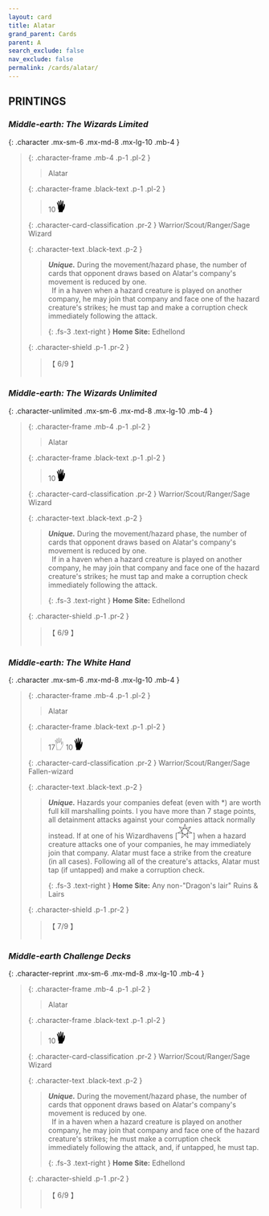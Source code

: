 ```yaml
---
layout: card
title: Alatar
grand_parent: Cards
parent: A
search_exclude: false
nav_exclude: false
permalink: /cards/alatar/
---
```


## PRINTINGS


### _Middle-earth: The Wizards Limited_

{: .character .mx-sm-6 .mx-md-8 .mx-lg-10 .mb-4 }
> {: .character-frame .mb-4 .p-1 .pl-2 }
> > <div class="card-mp"></div>
> > <div class="character-card-name">Alatar</div>
>
> {: .character-frame .black-text .p-1 .pl-2 }
> > 10![](/assets/images/di.svg)
>
> {: .character-card-classification .pr-2 }
> Warrior/Scout/Ranger/Sage Wizard
>
> {: .character-text .black-text .p-2 }
> > _**Unique.**_ During the movement/hazard phase, the number of cards that opponent draws based on Alatar's company's movement is reduced by one. <br>&ensp;If in a haven when a hazard creature is played on another company, he may join that company and face one of the hazard creature's strikes; he must tap and make a corruption check immediately following the attack.   
> > 
> > {: .fs-3 .text-right } 
> > **Home Site:** Edhellond 
>
> {: .character-shield .p-1 .pr-2 }
> > <div class="card-shield">【 6/9 】</div>
> > <div class="card-corruption">&nbsp;</div>

### _Middle-earth: The Wizards Unlimited_

{: .character-unlimited .mx-sm-6 .mx-md-8 .mx-lg-10 .mb-4 }
> {: .character-frame .mb-4 .p-1 .pl-2 }
> > <div class="card-mp"></div>
> > <div class="character-card-name">Alatar</div>
>
> {: .character-frame .black-text .p-1 .pl-2 }
> > 10![](/assets/images/di.svg)
>
> {: .character-card-classification .pr-2 }
> Warrior/Scout/Ranger/Sage Wizard
>
> {: .character-text .black-text .p-2 }
> > _**Unique.**_ During the movement/hazard phase, the number of cards that opponent draws based on Alatar's company's movement is reduced by one. <br>&ensp;If in a haven when a hazard creature is played on another company, he may join that company and face one of the hazard creature's strikes; he must tap and make a corruption check immediately following the attack.   
> > 
> > {: .fs-3 .text-right } 
> > **Home Site:** Edhellond 
>
> {: .character-shield .p-1 .pr-2 }
> > <div class="card-shield">【 6/9 】</div>
> > <div class="card-corruption">&nbsp;</div>

### _Middle-earth: The White Hand_

{: .character .mx-sm-6 .mx-md-8 .mx-lg-10 .mb-4 }
> {: .character-frame .mb-4 .p-1 .pl-2 }
> > <div class="card-mp"></div>
> > <div class="character-card-name">Alatar</div>
>
> {: .character-frame .black-text .p-1 .pl-2 }
> > 17![](/assets/images/gi.svg) 10![](/assets/images/di.svg)
>
> {: .character-card-classification .pr-2 }
> Warrior/Scout/Ranger/Sage Fallen-wizard
>
> {: .character-text .black-text .p-2 }
> > _**Unique.**_ Hazards your companies defeat (even with *) are worth full kill marshalling points. I you have more than 7 stage points, all detainment attacks against your companies attack normally instead. If at one of his Wizardhavens \[![](/assets/images/free-haven.svg)] when a hazard creature attacks one of your companies, he may immediately join that company. Alatar must face a strike from the creature (in all cases). Following all of the creature's attacks, Alatar must tap (if untapped) and make a corruption check.   
> > 
> > {: .fs-3 .text-right } 
> > **Home Site:** Any non-"Dragon's lair" Ruins & Lairs 
>
> {: .character-shield .p-1 .pr-2 }
> > <div class="card-shield">【 7/9 】</div>
> > <div class="card-corruption">&nbsp;</div>

### _Middle-earth Challenge Decks_

{: .character-reprint .mx-sm-6 .mx-md-8 .mx-lg-10 .mb-4 }
> {: .character-frame .mb-4 .p-1 .pl-2 }
> > <div class="card-mp"></div>
> > <div class="character-card-name">Alatar</div>
>
> {: .character-frame .black-text .p-1 .pl-2 }
> > 10![](/assets/images/di.svg)
>
> {: .character-card-classification .pr-2 }
> Warrior/Scout/Ranger/Sage Wizard
>
> {: .character-text .black-text .p-2 }
> > _**Unique.**_ During the movement/hazard phase, the number of cards that opponent draws based on Alatar's company's movement is reduced by one. <br>&ensp;If in a haven when a hazard creature is played on another company, he may join that company and face one of the hazard creature's strikes; he must make a corruption check immediately following the attack, and, if untapped, he must tap.   
> > 
> > {: .fs-3 .text-right } 
> > **Home Site:** Edhellond 
>
> {: .character-shield .p-1 .pr-2 }
> > <div class="card-shield">【 6/9 】</div>
> > <div class="card-corruption">&nbsp;</div>
